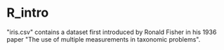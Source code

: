 # R_intro

"iris.csv" contains a dataset first introduced by Ronald Fisher in his 1936 paper "The use of multiple measurements in taxonomic problems".

